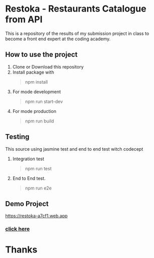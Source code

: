 # Restoka - Restaurants Catalogue from API

This is a repository of the results of my submission project in class to become a front end expert at the coding academy.

## How to use the project

1. Clone or Download this repository
2. Install package with
   > npm install
3. For mode development
   > npm run start-dev
4. For mode production
   > npm run build

## Testing

This source using jasmine test and end to end test witch codecept

1. Integration test
   > npm run test
2. End to End test.
   > npm run e2e

## Demo Project

https://restoka-a7cf1.web.app

### [click here](https://restoka-a7cf1.web.app)

# Thanks
